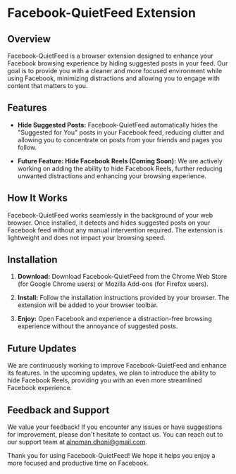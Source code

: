# Facebook-QuietFeed Extension

## Overview

Facebook-QuietFeed is a browser extension designed to enhance your Facebook browsing experience by hiding suggested posts in your feed. Our goal is to provide you with a cleaner and more focused environment while using Facebook, minimizing distractions and allowing you to engage with content that matters to you.

## Features

- **Hide Suggested Posts:** Facebook-QuietFeed automatically hides the "Suggested for You" posts in your Facebook feed, reducing clutter and allowing you to concentrate on posts from your friends and pages you follow.

- **Future Feature: Hide Facebook Reels (Coming Soon):** We are actively working on adding the ability to hide Facebook Reels, further reducing unwanted distractions and enhancing your browsing experience.

## How It Works

Facebook-QuietFeed works seamlessly in the background of your web browser. Once installed, it detects and hides suggested posts on your Facebook feed without any manual intervention required. The extension is lightweight and does not impact your browsing speed.

## Installation

1. **Download:** Download Facebook-QuietFeed from the Chrome Web Store (for Google Chrome users) or Mozilla Add-ons (for Firefox users).

2. **Install:** Follow the installation instructions provided by your browser. The extension will be added to your browser toolbar.

3. **Enjoy:** Open Facebook and experience a distraction-free browsing experience without the annoyance of suggested posts.

## Future Updates

We are continuously working to improve Facebook-QuietFeed and enhance its features. In the upcoming updates, we plan to introduce the ability to hide Facebook Reels, providing you with an even more streamlined Facebook experience.

## Feedback and Support

We value your feedback! If you encounter any issues or have suggestions for improvement, please don't hesitate to contact us. You can reach out to our support team at [alnoman.dhoni@gmail.com](mailto:alnoman.dhoni@gmail.com).

Thank you for using Facebook-QuietFeed! We hope it helps you enjoy a more focused and productive time on Facebook.

